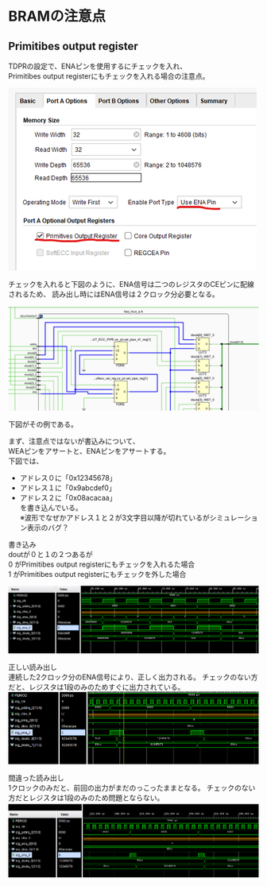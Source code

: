 # BRAMの注意点

## Primitibes output register
TDPRの設定で、ENAピンを使用するにチェックを入れ、  
Primitibes output registerにもチェックを入れる場合の注意点。

![設定](.\img\bram_option_portA.png "設定")

チェックを入れると下図のように、ENA信号は二つのレジスタのCEピンに配線されるため、
読み出し時にはENA信号は２クロック分必要となる。

![回路図](.\img\schematic.png "回路図")

下図がその例である。

まず、注意点ではないが書込みについて、  
WEAピンをアサートと、ENAピンをアサートする。  
下図では、  
- アドレス０に「0x12345678」
- アドレス１に「0x9abcdef0」
- アドレス２に「0x08acacaa」  
を書き込んでいる。  
※波形でなぜかアドレス１と２が3文字目以降が切れているがシミュレーション表示のバグ？  

書き込み  
doutが０と１の２つあるが  
0 がPrimitibes output registerにもチェックを入れるた場合  
1 がPrimitibes output registerにもチェックを外した場合  

![書き込み](.\img\write.png "書込み")

正しい読み出し  
連続した2クロック分のENA信号により、正しく出力される。
チェックのない方だと、レジスタは1段のみのためすぐに出力されている。
![正しい読み出し](.\img\read_correct.png "正しい読み出し")


間違った読み出し  
1クロックのみだと、前回の出力がまだのっこったままとなる。
チェックのない方だとレジスタは1段のみのため問題とならない。
![間違った読み出し](.\img\read_wrong.png "間違った読み出し")

